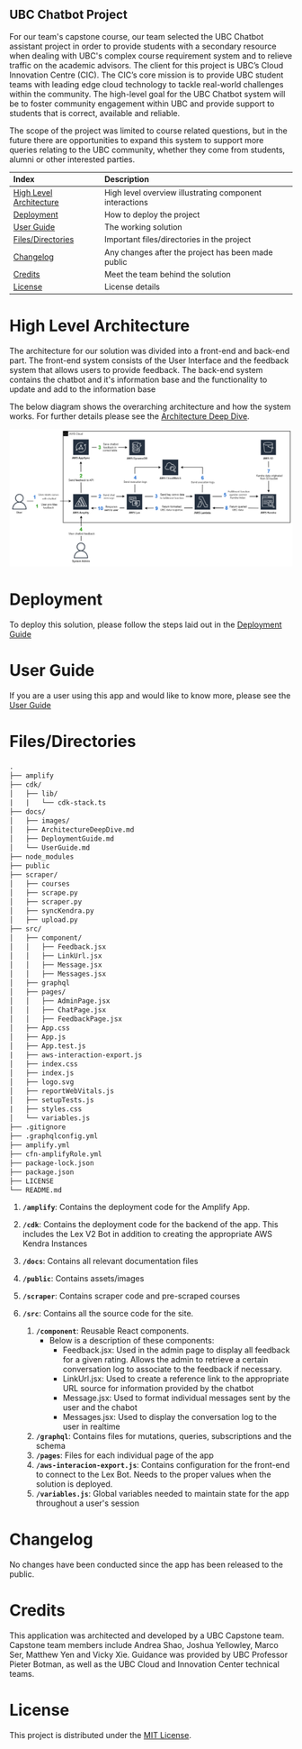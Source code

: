 ## UBC Chatbot Project

For our team's capstone course, our team selected the UBC Chatbot assistant project in order to provide students with a secondary resource when dealing with UBC's complex course requirement system and to relieve traffic on the academic advisors.
The client for this project is UBC’s Cloud Innovation Centre (CIC). The CIC’s core mission is to provide UBC student teams with leading edge cloud technology to tackle real-world challenges within the community. The high-level goal for the UBC Chatbot system will be to foster community engagement within UBC and provide support to students that is correct, available and reliable.

The scope of the project was limited to course related questions, but in the future there are opportunities to expand this system to support more queries relating to the UBC community, whether they come from students, alumni or other interested parties.

| Index                                               | Description                                             |
| :-------------------------------------------------- | :------------------------------------------------------ |
| [High Level Architecture](#High-Level-Architecture) | High level overview illustrating component interactions |
| [Deployment](#Deployment)                           | How to deploy the project                               |
| [User Guide](#User-Guide)                           | The working solution                                    |
| [Files/Directories](#Files-And-Directories)         | Important files/directories in the project              |
| [Changelog](#Changelog)                             | Any changes after the project has been made public      |
| [Credits](#Credits)                                 | Meet the team behind the solution                       |
| [License](#License)                                 | License details                                         |

# High Level Architecture

The architecture for our solution was divided into a front-end and back-end part. The front-end system consists of the User Interface and the feedback system that allows users to provide feedback. The back-end system contains the chatbot and it's information base and the functionality to update and add to the information base

The below diagram shows the overarching architecture and how the system works. For further details please see the [Architecture Deep Dive](docs/ArchitectureDeepDive.md).

![Architecture Diagram](docs/images/architectureDiagram.png)

# Deployment

To deploy this solution, please follow the steps laid out in the [Deployment Guide](docs/DeploymentGuide.md)

# User Guide

If you are a user using this app and would like to know more, please see the [User Guide](docs/UserGuide.md)

# Files/Directories

```text
.
├── amplify
├── cdk/
│   ├── lib/
|   |   └── cdk-stack.ts
├── docs/
│   ├── images/
│   ├── ArchitectureDeepDive.md
│   ├── DeploymentGuide.md
│   └── UserGuide.md
├── node_modules
├── public
├── scraper/
│   ├── courses
│   ├── scrape.py
│   ├── scraper.py
│   ├── syncKendra.py
│   ├── upload.py
├── src/
│   ├── component/
│   │   ├── Feedback.jsx
│   │   ├── LinkUrl.jsx
│   │   ├── Message.jsx
│   │   ├── Messages.jsx
│   ├── graphql
│   ├── pages/
│   │   ├── AdminPage.jsx
│   │   ├── ChatPage.jsx
│   │   ├── FeedbackPage.jsx
│   ├── App.css
│   ├── App.js
│   ├── App.test.js
|   ├── aws-interaction-export.js
│   ├── index.css
│   ├── index.js
│   ├── logo.svg
│   ├── reportWebVitals.js
│   ├── setupTests.js
|   ├── styles.css
│   └── variables.js
├── .gitignore
├── .graphqlconfig.yml
├── amplify.yml
├── cfn-amplifyRole.yml
├── package-lock.json
├── package.json
├── LICENSE
└── README.md
```

1. **`/amplify`**: Contains the deployment code for the Amplify App.
2. **`/cdk`**: Contains the deployment code for the backend of the app. This includes the Lex V2 Bot in addition to creating the appropriate AWS Kendra Instances
3. **`/docs`**: Contains all relevant documentation files
4. **`/public`**: Contains assets/images
5. **`/scraper`**: Contains scraper code and pre-scraped courses
6. **`/src`**: Contains all the source code for the site.

   1. **`/component`**: Reusable React components.
      - Below is a description of these components:
        - Feedback.jsx: Used in the admin page to display all feedback for a given rating. Allows the admin to retrieve a certain conversation log to associate to the feedback if necessary.
        - LinkUrl.jsx: Used to create a reference link to the appropriate URL source for information provided by the chatbot
        - Message.jsx: Used to format individual messages sent by the user and the chabot
        - Messages.jsx: Used to display the conversation log to the user in realtime
   2. **`/graphql`**: Contains files for mutations, queries, subscriptions and the schema
   3. **`/pages`**: Files for each individual page of the app
   4. **`/aws-interacion-export.js`**: Contains configuration for the front-end to connect to the Lex Bot. Needs to the proper values when the solution is deployed.
   5. **`/variables.js`**: Global variables needed to maintain state for the app throughout a user's session

# Changelog

No changes have been conducted since the app has been released to the public.

# Credits

This application was architected and developed by a UBC Capstone team. Capstone team members include Andrea Shao, Joshua Yellowley, Marco Ser, Matthew Yen and Vicky Xie. Guidance was provided by UBC Professor Pieter Botman, as well as the UBC Cloud and Innovation Center technical teams.

# License

This project is distributed under the [MIT License](LICENSE).